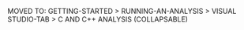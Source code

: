 MOVED TO: GETTING-STARTED > RUNNING-AN-ANALYSIS > VISUAL STUDIO-TAB > C AND C++ ANALYSIS (COLLAPSABLE)